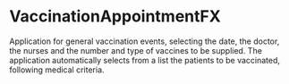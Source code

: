 # VaccinationAppointmentFX
Application for general vaccination events, selecting the date, the doctor, the nurses and the number and type of vaccines to be supplied. The application automatically selects from a list the patients to be vaccinated, following medical criteria.
